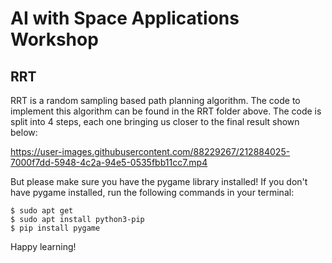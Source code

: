# AI with Space Applications Workshop

## RRT
RRT is a random sampling based path planning algorithm. The code to implement this algorithm can be found in the RRT folder above. The code is split into 4 steps, each one bringing us closer to the final result shown below:

https://user-images.githubusercontent.com/88229267/212884025-7000f7dd-5948-4c2a-94e5-0535fbb11cc7.mp4

But please make sure you have the pygame library installed! If you don't have pygame installed, run the following commands in your terminal:

```
$ sudo apt get
$ sudo apt install python3-pip
$ pip install pygame
```
Happy learning!
